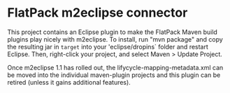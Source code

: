 # FlatPack m2eclipse connector

This project contains an Eclipse plugin to make the FlatPack Maven build plugins play nicely with m2eclipse. To install, run "mvn package" and copy the resulting jar in `target` into your 'eclipse/dropins` folder and restart Eclipse.  Then, right-click your project, and select Maven > Update Project.

Once m2eclipse 1.1 has rolled out, the lifycycle-mapping-metadata.xml can be moved into the individual maven-plugin projects and this plugin can be retired (unless it gains additional features).
